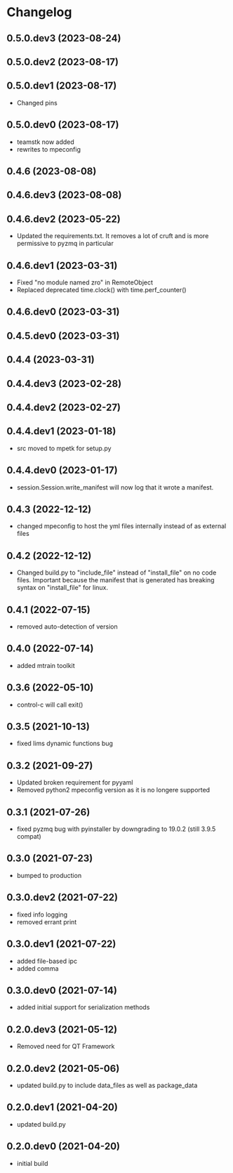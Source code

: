 # Changelog
## 0.5.0.dev3  (2023-08-24)

## 0.5.0.dev2 (2023-08-17)

## 0.5.0.dev1 (2023-08-17)
* Changed pins
## 0.5.0.dev0 (2023-08-17)
* teamstk now added
* rewrites to mpeconfig

## 0.4.6 (2023-08-08)

## 0.4.6.dev3 (2023-08-08)

## 0.4.6.dev2 (2023-05-22)
* Updated the requirements.txt.  It removes a lot of cruft and is more permissive to pyzmq in particular

## 0.4.6.dev1 (2023-03-31)
* Fixed "no module named zro" in RemoteObject
* Replaced deprecated time.clock() with time.perf_counter()
## 0.4.6.dev0 (2023-03-31)
## 0.4.5.dev0 (2023-03-31)
## 0.4.4 (2023-03-31)
## 0.4.4.dev3 (2023-02-28)
## 0.4.4.dev2 (2023-02-27)
## 0.4.4.dev1 (2023-01-18)
* src moved to mpetk for setup.py

## 0.4.4.dev0 (2023-01-17)
* session.Session.write_manifest will now log that it wrote a manifest.

## 0.4.3 (2022-12-12)
* changed mpeconfig to host the yml files internally instead of as external files

## 0.4.2 (2022-12-12)
* Changed build.py to "include_file" instead of "install_file" on no code files.  Important because the manifest that is generated has breaking syntax on "install_file" for linux.

## 0.4.1 (2022-07-15)
* removed auto-detection of version

## 0.4.0 (2022-07-14)
* added mtrain toolkit

## 0.3.6 (2022-05-10)

* control-c will call exit()

## 0.3.5 (2021-10-13)

* fixed lims dynamic functions bug

## 0.3.2 (2021-09-27)

* Updated broken requirement for pyyaml
* Removed python2 mpeconfig version as it is no longere supported

## 0.3.1 (2021-07-26)

* fixed pyzmq bug with pyinstaller by downgrading to 19.0.2 (still 3.9.5 compat)

## 0.3.0 (2021-07-23)
* bumped to production

## 0.3.0.dev2 (2021-07-22)
* fixed info logging
* removed errant print

## 0.3.0.dev1 (2021-07-22)

* added file-based ipc
* added comma

## 0.3.0.dev0 (2021-07-14)
* added initial support for serialization methods

## 0.2.0.dev3 (2021-05-12)

* Removed need for QT Framework

## 0.2.0.dev2 (2021-05-06)

* updated build.py to include data_files as well as package_data

## 0.2.0.dev1 (2021-04-20)

* updated build.py

## 0.2.0.dev0 (2021-04-20)

* initial build
